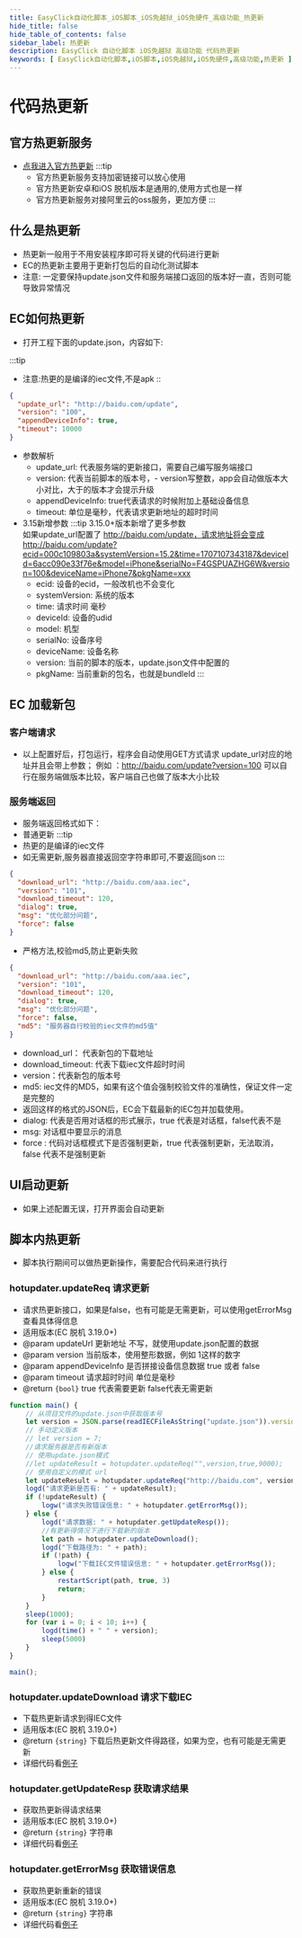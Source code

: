 ```yaml
---
title: EasyClick自动化脚本_iOS脚本_iOS免越狱_iOS免硬件_高级功能_热更新
hide_title: false
hide_table_of_contents: false
sidebar_label: 热更新
description: EasyClick 自动化脚本 iOS免越狱 高级功能 代码热更新
keywords: [ EasyClick自动化脚本,iOS脚本,iOS免越狱,iOS免硬件,高级功能,热更新 ]
---
```


# 代码热更新

## 官方热更新服务

- [点我进入官方热更新](/docs/zh-cn/advance/netcard#热更新管理)
  :::tip
    - 官方热更新服务支持加密链接可以放心使用
    - 官方热更新安卓和iOS 脱机版本是通用的,使用方式也是一样
    - 官方热更新服务对接阿里云的oss服务，更加方便
      :::

## 什么是热更新

- 热更新一般用于不用安装程序即可将关键的代码进行更新
- EC的热更新主要用于更新打包后的自动化测试脚本
- 注意: 一定要保持update.json文件和服务端接口返回的版本好一直，否则可能导致异常情况

## EC如何热更新

- 打开工程下面的update.json，内容如下:

:::tip

- 注意:热更的是编译的iec文件,不是apk
  ::

```json showLineNumbers
{
  "update_url": "http://baidu.com/update",
  "version": "100",
  "appendDeviceInfo": true,
  "timeout": 10000
}
```

- 参数解析
    - update_url: 代表服务端的更新接口，需要自己编写服务端接口
    - version: 代表当前脚本的版本号，- version写整数，app会自动做版本大小对比，大于的版本才会提示升级
    - appendDeviceInfo: true代表请求的时候附加上基础设备信息
    - timeout: 单位是毫秒，代表请求更新地址的超时时间
- 3.15新增参数
  :::tip
  3.15.0+版本新增了更多参数<br/>
  如果update_url配置了 http://baidu.com/update，请求地址将会变成
  http://baidu.com/update?ecid=000c109803a&systemVersion=15.2&time=1707107343187&deviceId=6acc090e33f76e&model=iPhone&serialNo=F4GSPUAZHG6W&version=100&deviceName=iPhone7&pkgName=xxx
    - ecid: 设备的ecid，一般改机也不会变化
    - systemVersion: 系统的版本
    - time: 请求时间 毫秒
    - deviceId: 设备的udid
    - model: 机型
    - serialNo: 设备序号
    - deviceName: 设备名称
    - version: 当前的脚本的版本，update.json文件中配置的
    - pkgName: 当前重新的包名，也就是bundleId
      :::

## EC 加载新包

### 客户端请求

- 以上配置好后，打包运行，程序会自动使用GET方式请求 update_url对应的地址并且会带上参数；
  例如 ：http://baidu.com/update?version=100 可以自行在服务端做版本比较，客户端自己也做了版本大小比较

### 服务端返回

- 服务端返回格式如下：
- 普通更新
  :::tip
- 热更的是编译的iec文件
- 如无需更新,服务器直接返回空字符串即可,不要返回json
  :::

```json showLineNumbers
{
  "download_url": "http://baidu.com/aaa.iec",
  "version": "101",
  "download_timeout": 120,
  "dialog": true,
  "msg": "优化部分问题",
  "force": false
}
```

- 严格方法,校验md5,防止更新失败

```json showLineNumbers
{
  "download_url": "http://baidu.com/aaa.iec",
  "version": "101",
  "download_timeout": 120,
  "dialog": true,
  "msg": "优化部分问题",
  "force": false,
  "md5": "服务器自行校验的iec文件的md5值"
}
```

- download_url： 代表新包的下载地址
- download_timeout: 代表下载iec文件超时时间
- version：代表新包的版本号
- md5: iec文件的MD5，如果有这个值会强制校验文件的准确性，保证文件一定是完整的
- 返回这样的格式的JSON后，EC会下载最新的IEC包并加载使用。
- dialog: 代表是否用对话框的形式展示，true 代表是对话框，false代表不是
- msg: 对话框中要显示的消息
- force : 代码对话框模式下是否强制更新，true 代表强制更新，无法取消，false 代表不是强制更新

## UI启动更新

- 如果上述配置无误，打开界面会自动更新

## 脚本内热更新

- 脚本执行期间可以做热更新操作，需要配合代码来进行执行

### hotupdater.updateReq 请求更新

* 请求热更新接口，如果是false，也有可能是无需更新，可以使用getErrorMsg查看具体得信息
* 适用版本(EC 脱机 3.19.0+)
* @param updateUrl 更新地址 不写，就使用update.json配置的数据
* @param version 当前版本，使用整形数据，例如 1这样的数字
* @param appendDeviceInfo 是否拼接设备信息数据 true 或者 false
* @param timeout 请求超时时间 单位是毫秒
* @return `{bool}` true 代表需要更新 false代表无需更新

```javascript showLineNumbers
function main() {
    // 从项目文件的update.json中获取版本号
    let version = JSON.parse(readIECFileAsString("update.json")).version
    // 手动定义版本
    // let version = 7;
    //请求服务器是否有新版本
    // 使用update.json模式
    //let updateResult = hotupdater.updateReq("",version,true,9000);
    // 使用自定义的模式 url 
    let updateResult = hotupdater.updateReq("http://baidu.com", version, true, 9000);
    logd("请求更新是否有: " + updateResult);
    if (!updateResult) {
        logw("请求失败错误信息: " + hotupdater.getErrorMsg());
    } else {
        logd("请求数据: " + hotupdater.getUpdateResp());
        //有更新得情况下进行下载新的版本
        let path = hotupdater.updateDownload();
        logd("下载路径为: " + path);
        if (!path) {
            logw("下载IEC文件错误信息: " + hotupdater.getErrorMsg());
        } else {
            restartScript(path, true, 3)
            return;
        }
    }
    sleep(1000);
    for (var i = 0; i < 10; i++) {
        logd(time() + " " + version);
        sleep(5000)
    }
}

main();
```

### hotupdater.updateDownload 请求下载IEC

* 下载热更新请求到得IEC文件
* 适用版本(EC 脱机 3.19.0+)
* @return `{string}` 下载后热更新文件得路径，如果为空，也有可能是无需更新
* 详细代码看[例子](/iostjdocs/zh-cn/advance/hotupdate#hotupdaterupdatereq-请求更新)


### hotupdater.getUpdateResp 获取请求结果

* 获取热更新得请求结果
* 适用版本(EC 脱机 3.19.0+)
* @return `{string}` 字符串
* 详细代码看[例子](/iostjdocs/zh-cn/advance/hotupdate#hotupdaterupdatereq-请求更新)


### hotupdater.getErrorMsg 获取错误信息

* 获取热更新重新的错误
* 适用版本(EC 脱机 3.19.0+)
* @return `{string}` 字符串
* 详细代码看[例子](/iostjdocs/zh-cn/advance/hotupdate#hotupdaterupdatereq-请求更新)


